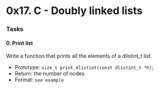 # 0x17. C - Doubly linked lists
### Tasks
#### 0. Print list

Write a function that prints all the elements of a dlistint_t list.

- Prototype: `size_t print_dlistint(const dlistint_t *h)`;
- Return: the number of nodes
- Format: `see example`
